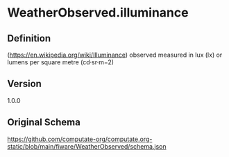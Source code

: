 # WeatherObserved.illuminance

## Definition
(https://en.wikipedia.org/wiki/Illuminance) observed measured in lux (lx) or lumens per square metre (cd·sr·m−2)

## Version
1.0.0

## Original Schema
https://github.com/computate-org/computate.org-static/blob/main/fiware/WeatherObserved/schema.json
